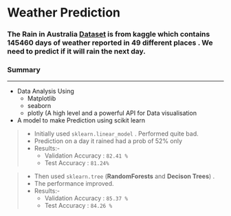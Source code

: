 # Weather Prediction 

### The Rain in Australia [Dataset](https://www.kaggle.com/jsphyg/weather-dataset-rattle-package) is from kaggle which contains 145460 days of weather reported in 49 different places . We need to predict if it will rain the next day.

### Summary
-----

- Data Analysis Using 
    - Matplotlib
    - seaborn
    - plotly (A high level and a powerful API for Data visualisation 
- A model to make Prediction using scikit learn
> - Initially used `sklearn.linear_model` . Performed quite bad. 
> - Prediction on a day it rained had a prob of 52% only
> - Results:- 
>     - Validation Accuracy : `82.41 %`
>     - Test Accuracy       : `81.24%`   


> - Then used `sklearn.tree` (**RandomForests** and **Decison Trees**) . 
> - The performance improved. 
> - Results:- 
>   - Validation Accuracy : `85.37 %`  
>   - Test Accuracy       : `84.26 %`


